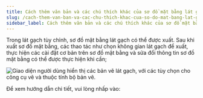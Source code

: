 ```yaml
---
title: Cách thêm văn bản và các chú thích khác của sơ đồ mặt bằng lát gạch
slug: /cach-them-van-ban-va-cac-chu-thich-khac-cua-so-do-mat-bang-lat-gach
sidebar_label: Cách thêm văn bản và các chú thích khác của sơ đồ mặt bằng lát gạch
---
```


Trong lát gạch tùy chỉnh, sơ đồ mặt bằng lát gạch có thể được xuất. Sau khi xuất sơ đồ mặt bằng, các thao tác như chọn không gian lát gạch để xuất, thực hiện các cài đặt cơ bản trên sơ đồ mặt bằng và sửa đổi thông tin sơ đồ mặt bằng có thể được thực hiện khi cần;

![Giao diện người dùng hiển thị các bản vẽ lát gạch, với các tùy chọn cho công cụ vẽ và thuộc tính bộ bản vẽ.](https://storage.googleapis.com/jegavn_kb/images/54c8c1da-c359-4f03-8d27-826cb63435c5.png)

Để xem hướng dẫn chi tiết, vui lòng nhấp vào:
